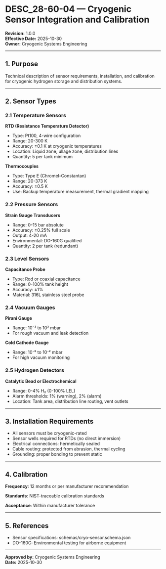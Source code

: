# DESC_28-60-04 — Cryogenic Sensor Integration and Calibration
**Revision:** 1.0.0  
**Effective Date:** 2025-10-30  
**Owner:** Cryogenic Systems Engineering

---

## 1. Purpose

Technical description of sensor requirements, installation, and calibration for cryogenic hydrogen storage and distribution systems.

---

## 2. Sensor Types

### 2.1 Temperature Sensors

**RTD (Resistance Temperature Detector)**
- Type: Pt100, 4-wire configuration
- Range: 20-300 K
- Accuracy: ±0.1 K at cryogenic temperatures
- Location: Liquid zone, ullage zone, distribution lines
- Quantity: 5 per tank minimum

**Thermocouples**
- Type: Type E (Chromel-Constantan)
- Range: 20-373 K
- Accuracy: ±0.5 K
- Use: Backup temperature measurement, thermal gradient mapping

### 2.2 Pressure Sensors

**Strain Gauge Transducers**
- Range: 0-15 bar absolute
- Accuracy: ±0.25% full scale
- Output: 4-20 mA
- Environmental: DO-160G qualified
- Quantity: 2 per tank (redundant)

### 2.3 Level Sensors

**Capacitance Probe**
- Type: Rod or coaxial capacitance
- Range: 0-100% tank height
- Accuracy: ±1%
- Material: 316L stainless steel probe

### 2.4 Vacuum Gauges

**Pirani Gauge**
- Range: 10⁻³ to 10³ mbar
- For rough vacuum and leak detection

**Cold Cathode Gauge**
- Range: 10⁻⁸ to 10⁻² mbar
- For high vacuum monitoring

### 2.5 Hydrogen Detectors

**Catalytic Bead or Electrochemical**
- Range: 0-4% H₂ (0-100% LEL)
- Alarm thresholds: 1% (warning), 2% (alarm)
- Location: Tank area, distribution line routing, vent outlets

---

## 3. Installation Requirements

- All sensors must be cryogenic-rated
- Sensor wells required for RTDs (no direct immersion)
- Electrical connections: hermetically sealed
- Cable routing: protected from abrasion, thermal cycling
- Grounding: proper bonding to prevent static

---

## 4. Calibration

**Frequency**: 12 months or per manufacturer recommendation

**Standards**: NIST-traceable calibration standards

**Acceptance**: Within manufacturer tolerance

---

## 5. References

- Sensor specifications: schemas/cryo-sensor.schema.json
- DO-160G: Environmental testing for airborne equipment

---

**Approved by:** Cryogenic Systems Engineering  
**Date:** 2025-10-30
